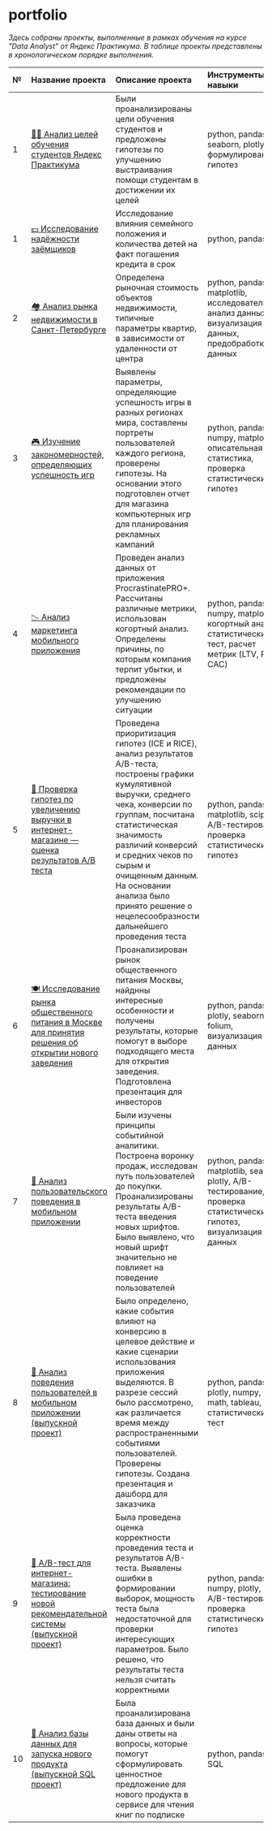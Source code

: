 # portfolio
*Здесь собраны проекты, выполненные в рамках обучения на курсе "Data Analyst" от Яндекс Практикума. В таблице проекты представлены в хронологическом порядке выполнения.*

|№|Название проекта                         |Описание проекта      |Инструменты и навыки        |
|:--------------------|:--------------------|:---------------------|:---------------------------|
|1|[👨‍🎓 Анализ целей обучения студентов Яндекс Практикума](https://github.com/polina-mokretsova/portfolio/blob/main/hackathon_yandex/hackathon.ipynb)|Были проанализированы цели обучения студентов и предложены гипотезы по улучшению выстраивания помощи студентам в достижении их целей|python, pandas, seaborn, plotly, формулирование гипотез|
|1|[💵 Исследование надёжности заёмщиков](https://github.com/polina-mokretsova/portfolio/tree/main/credit_analysis)|Исследование влияния семейного положения и количества детей на факт погашения кредита в срок|python, pandas|
|2|[🏘️ Анализ рынка недвижимости в Санкт-Петербурге](https://github.com/polina-mokretsova/portfolio/tree/main/realty_sales_analysis)|Определена рыночная стоимость объектов недвижимости, типичные параметры квартир, в зависимости от удаленности от центра|python, pandas, matplotlib, исследовательский анализ данных, визуализация данных, предобработка данных|
|3|[🎮 Изучение закономерностей, определяющих успешность игр](https://github.com/polina-mokretsova/portfolio/tree/main/computer_games_analysis)|Выявлены параметры, определяющие успешность игры в разных регионах мира, составлены портреты пользователей каждого региона, проверены гипотезы. На основании этого подготовлен отчет для магазина компьютерных игр для планирования рекламных кампаний|python, pandas, numpy, matplotlib, описательная статистика, проверка статистических гипотез|
|4|[📉 Анализ маркетинга мобильного приложения](https://github.com/polina-mokretsova/portfolio/tree/main/marketing_analysis)|Проведен анализ данных от приложения ProcrastinatePRO+. Рассчитаны различные метрики, использован когортный анализ. Определены причины, по которым компания терпит убытки, и предложены рекомендации по улучшению ситуации|python, pandas, numpy, matplotlib, когортный анализ, статистический тест, расчет метрик (LTV, ROI, CAC)|
|5|[🛒 Проверка гипотез по увеличению выручки в интернет-магазине — оценка результатов A/B теста](https://github.com/polina-mokretsova/portfolio/tree/main/ab_test_online_store)|Проведена приоритизация гипотез (ICE и RICE), анализ результатов A/B-теста, построены графики кумулятивной выручки, среднего чека, конверсии по группам, посчитана статистическая значимость различий конверсий и средних чеков по сырым и очищенным данным. На основании анализа было принято решение о нецелесообразности дальнейшего проведения теста|python, pandas, matplotlib, scipy, A/B-тестирование, проверка статистических гипотез|
|6|[🍽️ Исследование рынка общественного питания в Москве для принятия решения об открытии нового заведения](https://github.com/polina-mokretsova/portfolio/tree/main/cafe_analysis)|Проанализирован рынок общественного питания Москвы, найднны интересные особенности и получены результаты, которые помогут в выборе подходящего места для открытия заведения. Подготовлена презентация для инвесторов|python, pandas, plotly, seaborn, folium, визуализация данных|
|7|[🤳 Анализ пользовательского поведения в мобильном приложении](https://github.com/polina-mokretsova/portfolio/tree/main/mobile_app_users_analysis)|Были изучены принципы событийной аналитики. Построена воронку продаж, исследован путь пользователей до покупки. Проанализированы результаты A/B-теста введения новых шрифтов. Было выявлено, что новый шрифт значительно не повлияет на поведение пользователей|python, pandas, matplotlib, seaborn, plotly, A/B-тестирование, проверка статистических гипотез, визуализация данных|
|8|[🤳 Анализ поведения пользователей в мобильном приложении (выпускной проект)](https://github.com/polina-mokretsova/portfolio/tree/main/app_user_behavior_analysis)|Было определено, какие события влияют на конверсию в целевое действие и какие сценарии использования приложения выделяются. В разрезе сессий было рассмотрено, как различается время между распространенными событиями пользователей. Проверены гипотезы. Создана презентация и дашборд для заказчика|python, pandas, plotly, numpy, scipy, math, tableau, статистический тест|
|9|[🛒 А/B-тест для интернет-магазина: тестирование новой рекомендательной системы (выпускной проект)](https://github.com/polina-mokretsova/portfolio/tree/main/ab_test_new_feature)|Была проведена оценка корректности проведения теста и результатов A/B-теста. Выявлены ошибки в формировании выборок, мощность теста была недостаточной для проверки интересующих параметров. Было решено, что результаты теста нельзя считать корректными|python, pandas, numpy, plotly, scipy, A/B-тестирование, проверка статистических гипотез|
|10|[📱 Анализ базы данных для запуска нового продукта (выпускной SQL проект)](https://github.com/polina-mokretsova/portfolio/tree/main/sql_project)|Была проанализирована база данных и были даны ответы на вопросы, которые помогут сформулировать ценностное предложение для нового продукта в сервисе для чтения книг по подписке|python, pandas, SQL|
